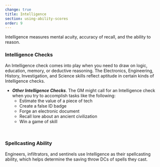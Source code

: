 ```yaml
---
change: true
title: Intelligence
section: using-ability-scores
order: 9
---
```

Intelligence measures mental acuity, accuracy of recall, and the ability to reason.

### Intelligence Checks

An Intelligence check comes into play when you need to draw on logic, education, memory, or deductive reasoning. The
Electronics, Engineering, History, Investigation, and Science skills reflect aptitude in certain kinds of Intelligence checks.

<skill-list abilityLimit="Intelligence"></skill-list>
- __*Other Intelligence Checks*__. The GM might call for an Intelligence check when you try to accomplish tasks like the following:
  - Estimate the value of a piece of tech
  - Create a false ID badge
  - Forge an electronic document
  - Recall lore about an ancient civilization
  - Win a game of skill

&nbsp;

### Spellcasting Ability
Engineers, infiltrators, and sentinels use Intelligence as their spellcasting ability, which helps determine the saving
throw DCs of spells they cast.

<source-reference pages="81-82"></source-reference>
